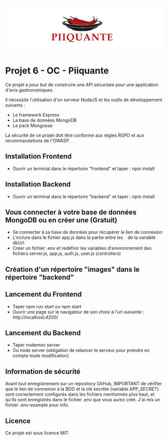 ![Logo du projet Piiquante](banniere_piiquante.png)

# Projet 6 - OC - Piiquante

Ce projet a pour but de construire une API sécurisée pour une application d'avis gastronomiques.

Il nécessite l'utilisation d'un serveur NodeJS et les outils de développement suivants :

- Le framework Express
- La base de données MongoDB
- Le pack Mongoose

La sécurité de ce projet doit être conforme aux règles RGPD et aux recommandations de l'OWASP.

## Installation Frontend

- Ouvrir un terminal dans le répertoire "frontend" et taper : npm install

## Installation Backend

- Ouvrir un terminal dans le répertoire "backend" et taper : npm install

## Vous connecter à votre base de données MongoDB ou en créer une (Gratuit)

- Se connecter à sa base de données pour récupérer le lien de connexion
- L'inclure dans le fichier app.js dans la partie entre les ` ` de la variable dbUrl
- Créer un fichier .env et redéfinir les variables d'environnement des fichiers server.js, app.js, auth.js, user.js (controllers)

## Création d'un répertoire "images" dans le répertoire "backend"

## Lancement du Frontend

- Taper npm run start ou npm start
- Ouvrir une page sur le navigateur de son choix à l'url suivante : http://localhost:4200/

## Lancement du Backend

- Taper nodemon server
- Ou node server (obligation de relancer le serveur pour prendre en compte toute modification)

## Information de sécurité

Avant tout enregistrement sur un repository GitHub, IMPORTANT de vérifier que le lien de connexion à la BDD et la clé secrète (variable APP_SECRET) sont correctement configurés dans les fichiers mentionnés plus haut, et qu'ils sont enregistrés dans le fichier .env que vous aurez créé. J'ai mis un fichier .env-example pour info.

## Licence

Ce projet est sous licence MIT.
